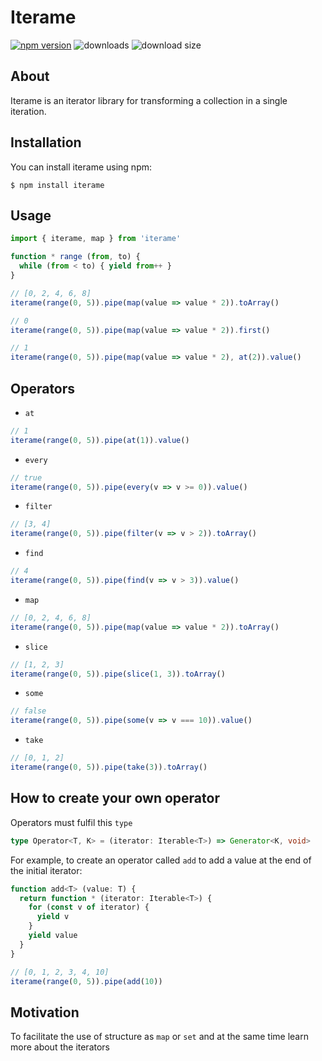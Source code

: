 # Iterame

[![npm version](https://badgen.net/npm/v/iterame)](https://www.npmjs.com/package/iterame)
![downloads](https://badgen.net/npm/dt/iterame)
![download size](https://badgen.net/bundlephobia/min/iterame)

## About
Iterame is an iterator library for transforming a collection in a single iteration.

## Installation
You can install iterame using npm:
```
$ npm install iterame
```

## Usage
```typescript
import { iterame, map } from 'iterame'

function * range (from, to) {
  while (from < to) { yield from++ }
}

// [0, 2, 4, 6, 8]
iterame(range(0, 5)).pipe(map(value => value * 2)).toArray()

// 0
iterame(range(0, 5)).pipe(map(value => value * 2)).first()

// 1
iterame(range(0, 5)).pipe(map(value => value * 2), at(2)).value()
```
    
## Operators
- ```at```
```typescript
// 1
iterame(range(0, 5)).pipe(at(1)).value()
```
- ```every```
```typescript
// true
iterame(range(0, 5)).pipe(every(v => v >= 0)).value()
```
- ```filter```
```typescript
// [3, 4]
iterame(range(0, 5)).pipe(filter(v => v > 2)).toArray()
```
- ```find```
```typescript
// 4
iterame(range(0, 5)).pipe(find(v => v > 3)).value()
```
- ```map```
```typescript
// [0, 2, 4, 6, 8]
iterame(range(0, 5)).pipe(map(value => value * 2)).toArray()
```
- ```slice```
```typescript
// [1, 2, 3]
iterame(range(0, 5)).pipe(slice(1, 3)).toArray()
```
- ```some```
```typescript
// false
iterame(range(0, 5)).pipe(some(v => v === 10)).value()
```
- ```take```
```typescript
// [0, 1, 2]
iterame(range(0, 5)).pipe(take(3)).toArray()
```

## How to create your own operator
Operators must fulfil this `type`
```typescript
type Operator<T, K> = (iterator: Iterable<T>) => Generator<K, void>
```
For example, to create an operator called `add` to add a value at the end of the initial iterator:
```typescript
function add<T> (value: T) {
  return function * (iterator: Iterable<T>) {
    for (const v of iterator) {
      yield v
    }
    yield value
  }
}

// [0, 1, 2, 3, 4, 10]
iterame(range(0, 5)).pipe(add(10))
```

## Motivation
To facilitate the use of structure as `map` or `set` and at the same time learn more about the iterators